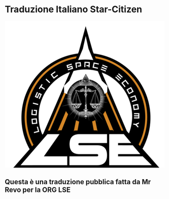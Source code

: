 # Traduzione Italiano Star-Citizen

![LOGO](risorsa_1.png)

## Questa è una traduzione pubblica fatta da Mr Revo per la ORG LSE
